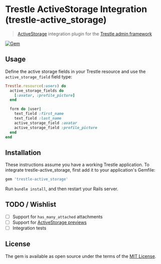 # Trestle ActiveStorage Integration (trestle-active_storage)

> [ActiveStorage](https://guides.rubyonrails.org/active_storage_overview.html) integration plugin for the [Trestle admin framework](https://trestle.io)

[![Gem](https://img.shields.io/gem/v/trestle-active_storage.svg)](https://rubygems.org/gems/trestle-active_storage)

## Usage

Define the active storage fields in your Trestle resource and use the `active_storage_field` field type:

```ruby
Trestle.resource(:users) do
  active_storage_fields do
    [:avatar, :profile_picture]
  end

  form do |user|
    text_field :first_name
    text_field :last_name
    active_storage_field :avatar
    active_storage_field :profile_picture
  end
end
```

## Installation

These instructions assume you have a working Trestle application. To integrate trestle-active_storage, first add it to your application's Gemfile:

```ruby
gem 'trestle-active_storage'
```

Run `bundle install`, and then restart your Rails server.

## TODO / Wishlist

- [ ] Support for `has_many_attached` attachments
- [ ] Support for [ActiveStorage previews](https://api.rubyonrails.org/v5.2/classes/ActiveStorage/Previewer.html)
- [ ] Integration tests

## License

The gem is available as open source under the terms of the [MIT License](http://opensource.org/licenses/MIT).
